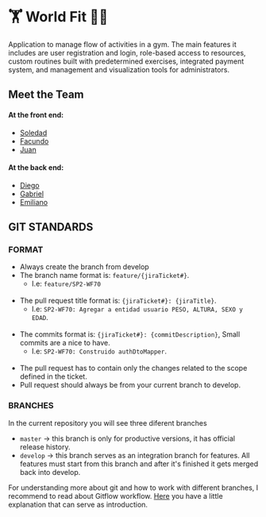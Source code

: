 # :weight_lifting: World Fit :woman_cartwheeling:

Application to manage flow of activities in a gym. The main features it includes are user registration and login, role-based access to resources, custom routines built with predetermined exercises, integrated payment system, and management and visualization tools for administrators.

## Meet the Team
#### At the front end:
  - <a href="https://github.com/solmicielo"> Soledad <a>
  - <a href="https://github.com/FacuIbars"> Facundo <a>
  - <a href="https://github.com/jcda23"> Juan <a>
  
#### At the back end:
  - <a href="https://github.com/DiegoHaczek"> Diego <a>
  - <a href="https://github.com/gabrielalfredoboaglio"> Gabriel <a>
  - <a href="https://github.com/EmilianoEscobedo"> Emiliano <a>

## GIT STANDARDS

### FORMAT
- Always create the branch from develop
- The branch name format is: `feature/{jiraTicket#}`.
  - I.e: `feature/SP2-WF70`<br><br>
- The pull request title format is: `{jiraTicket#}: {jiraTitle}`. 
  - I.e: `SP2-WF70: Agregar a entidad usuario PESO, ALTURA, SEXO y EDAD`.<br><br>
- The commits format is: `{jiraTicket#}: {commitDescription}`, Small commits are a nice to have. <br>
  - I.e: `SP2-WF70: Construido authDtoMapper`.<br><br>
- The pull request has to contain only the changes related to the scope defined in the ticket.
- Pull request should always be from your current branch to develop.


### BRANCHES
In the current repository you will see three diferent branches
- `master` -> this branch is only for productive versions, it has official release history.
- `develop` -> this branch serves as an integration branch for features. All features must start from this branch and after it's finished it gets merged back into develop.

For understanding more about git and how to work with different branches, I recommend to read about Gitflow workflow. [Here](https://www.atlassian.com/git/tutorials/comparing-workflows/gitflow-workflow) you have a little explanation that can serve as introduction.

